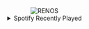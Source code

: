 <div align="center">
<picture>
    <source media="(prefers-color-scheme: dark)" srcset="https://i.ibb.co/PW5D36R/output-gif.gif">
    <source media="(prefers-color-scheme: light)" srcset="https://i.ibb.co/PW5D36R/output-gif.gif">
    <img alt="RENOS" src="https://i.ibb.co/PW5D36R/output-gif.gif">
</picture>
<details>
<summary>Spotify Recently Played</summary>
<img src="https://spotify-recently-played-readme.vercel.app/api?user=31d6d6zerc5ct6kck32na2ozsqf4&unique=1&width=400" alt="Spotify" />
</details>
</div>

<!-- Image deletion URL: https://ibb.co/M1RBWCb/dcbe2e3ad95607f510c1b3465a0d7d8c -->
